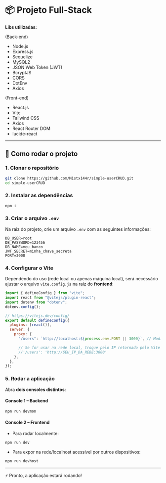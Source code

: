 # 📦 Projeto Full-Stack

**Libs utilizadas:**

(Back-end)

- Node.js
- Express.js
- Sequelize
- MySQL2
- JSON Web Token (JWT)
- BcryptJS
- CORS
- DotEnv
- Axios

(Front-end)

- React.js
- Vite
- Tailwind CSS
- Axios
- React Router DOM
- lucide-react

---

## 🚀 Como rodar o projeto

### 1. Clonar o repositório

```bash
git clone https://github.com/Mistx144r/simple-userCRUD.git
cd simple-userCRUD
```

### 2. Instalar as dependências

```bash
npm i
```

### 3. Criar o arquivo `.env`

Na raiz do projeto, crie um arquivo `.env` com as seguintes informações:

```env
DB_USER=root
DB_PASSWORD=123456
DB_NAME=meu_banco
JWT_SECRET=minha_chave_secreta
PORT=3000
```

### 4. Configurar o Vite

Dependendo do uso (rede local ou apenas máquina local), será necessário ajustar o arquivo `vite.config.js` na raiz do **frontend**:

```js
import { defineConfig } from "vite";
import react from "@vitejs/plugin-react";
import dotenv from "dotenv";
dotenv.config();

// https://vitejs.dev/config/
export default defineConfig({
  plugins: [react()],
  server: {
    proxy: {
      "/users": `http://localhost:${process.env.PORT || 3000}`, // Modifique Aqui Caso Va Usar Na Network!

      // Se for usar na rede local, troque pelo IP retornado pelo Vite (ou o IP que você desejar usar)
      //'/users': 'http://SEU_IP_DA_REDE:3000'
    },
  },
});
```

### 5. Rodar a aplicação

Abra **dois consoles distintos**:

#### Console 1 – Backend

```bash
npm run devmon
```

#### Console 2 – Frontend

- Para rodar localmente:

```bash
npm run dev
```

- Para expor na rede/localhost acessível por outros dispositivos:

```bash
npm run devhost
```

---

⚡ Pronto, a aplicação estará rodando!
